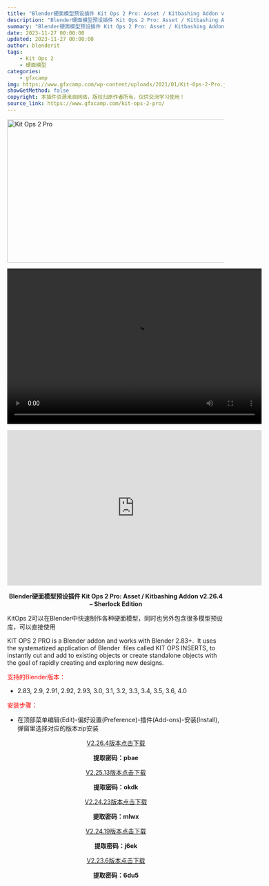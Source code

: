 ```yaml
---
title: "Blender硬面模型预设插件 Kit Ops 2 Pro: Asset / Kitbashing Addon v2.26.4 – Sherlock Edition"
description: "Blender硬面模型预设插件 Kit Ops 2 Pro: Asset / Kitbashing Addon v2.26.4 – Sherlock Edition KitOps 2可以在..."
summary: "Blender硬面模型预设插件 Kit Ops 2 Pro: Asset / Kitbashing Addon v2.26.4 – Sherlock Edition KitOps 2可以在..."
date: 2023-11-27 00:00:00
updated: 2023-11-27 00:00:00
author: blenderit
tags: 
    - Kit Ops 2
    - 硬面模型
categories:
    - gfxcamp
img: https://www.gfxcamp.com/wp-content/uploads/2021/01/Kit-Ops-2-Pro.jpg
showGetMethod: false
copyright: 本插件资源来自网络，版权归原作者所有，仅供交流学习使用！
source_link: https://www.gfxcamp.com/kit-ops-2-pro/
---
```

<div><p><img decoding="async" class="aligncenter size-full wp-image-91780" src="https://www.gfxcamp.com/wp-content/uploads/2021/01/Kit-Ops-2-Pro.jpg" data-src="https://www.gfxcamp.com/wp-content/uploads/2021/01/Kit-Ops-2-Pro.jpg" alt="Kit Ops 2 Pro" width="590" height="331" data-srcset="https://www.gfxcamp.com/wp-content/uploads/2021/01/Kit-Ops-2-Pro.jpg 590w, https://www.gfxcamp.com/wp-content/uploads/2021/01/Kit-Ops-2-Pro-150x84.jpg 150w, https://www.gfxcamp.com/wp-content/uploads/2021/01/Kit-Ops-2-Pro-160x90.jpg 160w, https://www.gfxcamp.com/wp-content/uploads/2021/01/Kit-Ops-2-Pro-437x245.jpg 437w" data-sizes="(max-width: 590px) 100vw, 590px"><br>
</p><center><div style="width: 590px;" class="wp-video"><!--[if lt IE 9]><script>document.createElement('video');</script><![endif]-->
<video class="wp-video-shortcode" id="video-91779-1" width="590" height="360" preload="true" controls="controls"><source type="video/mp4" src="http://cloud.video.taobao.com/play/u/null/p/1/e/6/t/1/427165933864.mp4?_=1"></source><a href="http://cloud.video.taobao.com/play/u/null/p/1/e/6/t/1/427165933864.mp4">http://cloud.video.taobao.com/play/u/null/p/1/e/6/t/1/427165933864.mp4</a></video></div></center><p style="text-align: center;"><iframe loading="lazy" src="https://player.youku.com/embed/XNTA0NDM2NDM0MA==" width="590" height="360" frameborder="0" allowfullscreen="allowfullscreen"></iframe></p><p style="text-align: center;"><strong>Blender硬面模型预设插件 Kit Ops 2 Pro: Asset / Kitbashing Addon v2.26.4 – Sherlock Edition</strong></p><p style="text-align: left;">KitOps 2可以在Blender中快速制作各种硬面模型，同时也另外包含很多模型预设库，可以直接使用</p><p style="text-align: left;">KIT OPS 2 PRO is a Blender addon and works with Blender 2.83+.  It uses the systematized application of Blender  files called KIT OPS INSERTS, to instantly cut and add to existing objects or create standalone objects with the goal of rapidly creating and exploring new designs.</p><p style="text-align: left;"><span style="color: #ff0000;">支持的Blender版本：</span></p><ul>
<li style="text-align: left;">2.83, 2.9, 2.91, 2.92, 2.93, 3.0, 3.1, 3.2, 3.3, 3.4, 3.5, 3.6, 4.0</li>
</ul><p style="text-align: left;"><span style="color: #ff0000;">安装步骤：</span></p><ul>
<li>在顶部菜单编辑(Edit)-偏好设置(Preference)-插件(Add-ons)-安装(Install),弹窗里选择对应的版本zip安装</li>
</ul><p style="text-align: center;"><a class="maxbutton-3 maxbutton maxbutton-baidu" target="_blank" rel="noopener" href="https://pan.baidu.com/s/1kFUAIoNqeeFbjWcOinXzag?pwd=pbae"><span class="mb-text">V2.26.4版本点击下载</span></a></p><p style="text-align: center;"><strong>提取密码：pbae</strong></p><p style="text-align: center;"><a class="maxbutton-3 maxbutton maxbutton-baidu" target="_blank" rel="noopener" href="https://pan.baidu.com/s/1uftoCKunuIMUMFupHerM3w?pwd=okdk"><span class="mb-text">V2.25.13版本点击下载</span></a></p><p style="text-align: center;"><strong>提取密码：okdk</strong></p><p style="text-align: center;"><a class="maxbutton-3 maxbutton maxbutton-baidu" target="_blank" rel="noopener" href="https://pan.baidu.com/s/1wwC_BH2IWhUJvm4HXN1PyQ?pwd=mlwx"><span class="mb-text">V2.24.23版本点击下载</span></a></p><p style="text-align: center;"><strong>提取密码：mlwx</strong></p><p style="text-align: center;"><a class="maxbutton-3 maxbutton maxbutton-baidu" target="_blank" rel="noopener" href="https://pan.baidu.com/s/1hGBdsK2fYPWtzvb2-7ZT_w?pwd=j6ek"><span class="mb-text">V2.24.19版本点击下载</span></a></p><p style="text-align: center;"><strong>提取密码：j6ek</strong></p><p style="text-align: center;"><a class="maxbutton-3 maxbutton maxbutton-baidu" target="_blank" rel="noopener" href="https://pan.baidu.com/s/1yBr8diw9okMrM7ERjaHyrA?pwd=6du5"><span class="mb-text">V2.23.6版本点击下载</span></a></p><p style="text-align: center;"><strong>提取密码：6du5</strong></p></div>